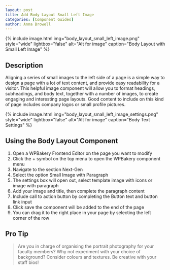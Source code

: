 ```yaml
---
layout: post
title: Add Body Layout Small Left Image
categories: [Component Guides]
author: Anna Browell
---
```

{% include image.html img="body_layout_small_left_image.png" style="wide" lightbox="false" alt="Alt for image" caption="Body Layout with Small Left Image" %}


## Description

Aligning a series of small images to the left side of a page is a simple way to design a page with a lot of text content, and provide easy readability for a visitor. This helpful image component will allow you to format headings, subheadings, and body text, together with a number of images, to create engaging and interesting page layouts. Good content to include on this kind of page includes company logos or small profile pictures.

{% include image.html img="body_layout_small_left_image_settings.png" style="wide" lightbox="false" alt="Alt for image" caption="Body Text Settings" %}


## Using the Body Layout Component

1. Open a WPBakery Frontend Editor on the page you want to modify
2. Click the + symbol on the top menu to open the WPBakery component menu
3. Navigate to the section Next-Gen
4. Select the option Small Image with Paragraph
5. The settings box will open out, select template image with icons or image with paragraph
6. Add your image and title, then complete the paragraph content
7. Include call to action button by completing the Button text and button link input
8. Click save the component will be added to the end of the page
9. You can drag it to the right place in your page by selecting the left corner of the row


## Pro Tip
> Are you in charge of organising the portrait photography for your faculty members? Why not experiment with your choice of background? Consider colours and textures. Be creative with your staff bios!


